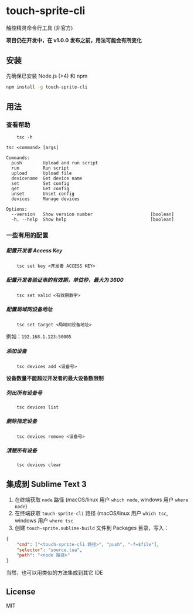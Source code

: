 # touch-sprite-cli

触控精灵命令行工具 (非官方)

**项目仍在开发中，在 v1.0.0 发布之前，用法可能会有所变化**


## 安装

先确保已安装 Node.js (>4) 和 npm

```bash
npm install -g touch-sprite-cli
```


## 用法

### 查看帮助

        tsc -h

```
tsc <command> [args]

Commands:
  push        Upload and run script
  run         Run script
  upload      Upload file
  devicename  Get device name
  set         Set config
  get         Get config
  unset       Unset config
  devices     Manage devices

Options:
  --version   Show version number                      [boolean]
  -h, --help  Show help                                [boolean]
```


### 一些有用的配置

##### 配置开发者 Access Key

        tsc set key <开发者 ACCESS KEY>


##### 配置开发者验证串的有效期，单位秒，最大为 3600

        tsc set valid <有效期数字>


##### 配置局域网设备地址

        tsc set target <局域网设备地址>

例如：`192.168.1.123:50005`


##### 添加设备

        tsc devices add <设备号>

**设备数量不能超过开发者的最大设备数限制**


##### 列出所有设备号

        tsc devices list


##### 删除指定设备

        tsc devices remove <设备号>


##### 清楚所有设备

        tsc devices clear


## 集成到 Sublime Text 3

1. 在终端获取 `node` 路径 (macOS/linux 用户 `which node`, windows 用户 `where node`)
2. 在终端获取 `touch-sprite-cli` 路径 (macOS/linux 用户 `which tsc`, windows 用户 `where tsc`
3. 创建 `touch-sprite.sublime-build` 文件到 Packages 目录，写入：

```json
{
    "cmd": ["<touch-sprite-cli 路径>", "push", "-f=$file"],
    "selector": "source.lua",
    "path": "<node 路径>"
}
```

当然，也可以用类似的方法集成到其它 IDE


## License

MIT
